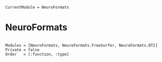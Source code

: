 ```@meta
CurrentModule = NeuroFormats
```

# NeuroFormats

```@index
```

```@autodocs
Modules = [NeuroFormats, NeuroFormats.FreeSurfer, NeuroFormats.DTI]
Private = false
Order   = [:function, :type]
```
